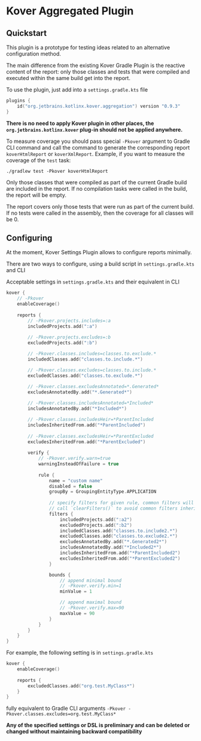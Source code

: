 # Kover Aggregated Plugin

## Quickstart
This plugin is a prototype for testing ideas related to an alternative configuration method.

The main difference from the existing Kover Gradle Plugin is the reactive content of the report: only those classes and tests that were compiled and executed within the same build get into the report.

To use the plugin, just add into a `settings.gradle.kts` file 
```kotlin
plugins {
    id("org.jetbrains.kotlinx.kover.aggregation") version "0.9.3"
}
```
**There is no need to apply Kover plugin in other places, the `org.jetbrains.kotlinx.kover` plug-in should not be applied anywhere.**

To measure coverage you should pass special `-Pkover` argument to Gradle CLI command and call the command to generate the corresponding report `koverHtmlReport` or `koverXmlReport`.
Example, if you want to measure the coverage of the `test` task:
```shell
./gradlew test -Pkover koverHtmlReport
```

Only those classes that were compiled as part of the current Gradle build are included in the report.
If no compilation tasks were called in the build, the report will be empty.

The report covers only those tests that were run as part of the current build.
If no tests were called in the assembly, then the coverage for all classes will be 0.

## Configuring
At the moment, Kover Settings Plugin allows to configure reports minimally.

There are two ways to configure, using a build script in `settings.gradle.kts` and CLI

Acceptable settings in `settings.gradle.kts` and their equivalent in CLI
```kotlin
kover {
    // -Pkover
    enableCoverage()
    
    reports {
        // -Pkover.projects.includes=:a
        includedProjects.add(":a")
        
        // -Pkover.projects.excludes=:b
        excludedProjects.add(":b")

        // -Pkover.classes.includes=classes.to.exclude.*
        includedClasses.add("classes.to.include.*")

        // -Pkover.classes.excludes=classes.to.include.*
        excludedClasses.add("classes.to.exclude.*")

        // -Pkover.classes.excludesAnnotated=*.Generated*
        excludesAnnotatedBy.add("*.Generated*")
        
        // -Pkover.classes.includesAnnotated=*Included*
        includesAnnotatedBy.add("*Included*")

        // -Pkover.classes.includesHeir=*ParentIncluded
        includesInheritedFrom.add("*ParentIncluded")
        
        // -Pkover.classes.excludesHeir=*ParentExcluded
        excludesInheritedFrom.add("*ParentExcluded")
        
        verify {
            // -Pkover.verify.warn=true
            warningInsteadOfFailure = true
            
            rule {
                name = "custom name"
                disabled = false
                groupBy = GroupingEntityType.APPLICATION
                
                // specify filters for given rule, common filters will be inherited
                // call `clearFilters()` to avoid common filters inheritance
                filters {
                    includedProjects.add(":a2")
                    excludedProjects.add(":b2")
                    includedClasses.add("classes.to.include2.*")
                    excludedClasses.add("classes.to.exclude2.*")
                    excludesAnnotatedBy.add("*.Generated2*")
                    includesAnnotatedBy.add("*Included2*")
                    includesInheritedFrom.add("*ParentIncluded2")
                    excludesInheritedFrom.add("*ParentExcluded2")
                }

                bounds {
                    // append minimal bound
                    // -Pkover.verify.min=1
                    minValue = 1

                    // append maximal bound
                    // -Pkover.verify.max=90
                    maxValue = 90
                }
            }
        }
    }
}
```

For example, the following setting is in `settings.gradle.kts`
```kotlin
kover {
    enableCoverage()
    
    reports {
        excludedClasses.add("org.test.MyClass*")
    }
}
```
fully equivalent to Gradle CLI arguments `-Pkover -Pkover.classes.excludes=org.test.MyClass*`

**Any of the specified settings or DSL is preliminary and can be deleted or changed without maintaining backward compatibility**